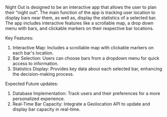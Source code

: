 Night Out is designed to be an interactive app that allows the user to plan their “night out”. The main function of the app is tracking user location to display bars near them, as well as, display the statistics of a selected bar. The app includes interactive features like a scrollable map, a drop down menu with bars, and clickable markers on their respective bar locations.

Key Features:
1. Interactive Map: Includes a scrollable map with clickable markers on each bar's location.
2. Bar Selection: Users can choose bars from a dropdown menu for quick access to information.
3. Statistics Display: Provides key data about each selected bar, enhancing the decision-making process.

Expected Future updates:
1. Database Implementation: Track users and their preferences for a more personalized experience.
2. Real-Time Bar Capacity: Integrate a Geolocation API to update and display bar capacity in real-time.
